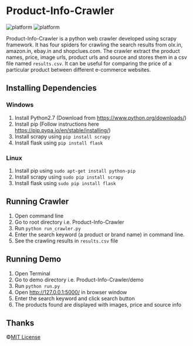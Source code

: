 # Product-Info-Crawler

![platform](https://img.shields.io/badge/python-2.7-blue.svg)
![platform](https://img.shields.io/badge/license-MIT%20License-blue.svg)

Product-Info-Crawler is a python web crawler developed using scrapy framework. It has four spiders for crawling the search results from olx.in, amazon.in, ebay.in and shopclues.com. The crawler extract the product names, price, image urls, product urls and source and stores them in a csv file named `results.csv`. It can be useful for comparing the price of a particular product between different e-commerce websites.

## Installing Dependencies

### Windows
1. Install Python2.7 (Download from https://www.python.org/downloads/)
2. Install pip (Follow instructions here https://pip.pypa.io/en/stable/installing/)
3. Install scrapy using `pip install scrapy`
4. Install flask using `pip install flask`

### Linux
1. Install pip using `sudo apt-get install python-pip`
3. Install scrapy using `sudo pip install scrapy`
4. Install flask using `sudo pip install flask`


## Running Crawler
1. Open command line
2. Go to root directory i.e. Product-Info-Crawler
3. Run `python run_crawler.py`
4. Enter the search keyword (a product or brand name) in command line.
5. See the crawling results in `results.csv` file

## Running Demo
1. Open Terminal
2. Go to demo directory i.e. Product-Info-Crawler/demo
3. Run `python run.py`
4. Open http://127.0.0.1:5000/ in browser window
5. Enter the search keyword and click search button
6. The products found are displayed with images, price and source info

 ## Thanks

©[MIT License](https://github.com/kukr/Product-Info-Crawler/blob/master/LICENSE)
